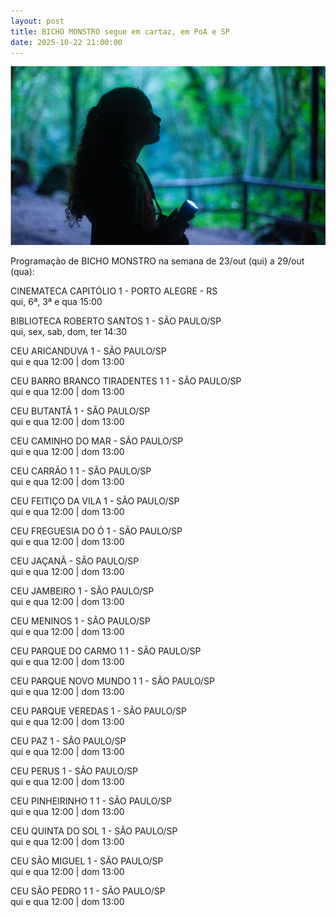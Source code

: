 ```yaml
---
layout: post
title: BICHO MONSTRO segue em cartaz, em PoA e SP
date: 2025-10-22 21:00:00
---
```

![](/uploads/bchm-1.jpg)

Programação de BICHO MONSTRO na semana de 23/out (qui) a 29/out (qua):

CINEMATECA CAPITÓLIO 1 - PORTO ALEGRE - RS\
qui, 6ª, 3ª e qua 15:00

BIBLIOTECA ROBERTO SANTOS 1 - SÃO PAULO/SP\
qui, sex, sab, dom, ter 14:30

CEU ARICANDUVA 1 - SÃO PAULO/SP\
qui e qua 12:00 | dom 13:00

CEU BARRO BRANCO TIRADENTES 1 1 - SÃO PAULO/SP\
qui e qua 12:00 | dom 13:00

CEU BUTANTÃ 1 - SÃO PAULO/SP\
qui e qua 12:00 | dom 13:00

CEU CAMINHO DO MAR - SÃO PAULO/SP\
qui e qua 12:00 | dom 13:00

CEU CARRÃO 1 1 - SÃO PAULO/SP\
qui e qua 12:00 | dom 13:00

CEU FEITIÇO DA VILA 1 - SÃO PAULO/SP\
qui e qua 12:00 | dom 13:00

CEU FREGUESIA DO Ó 1 - SÃO PAULO/SP\
qui e qua 12:00 | dom 13:00

CEU JAÇANÃ - SÃO PAULO/SP\
qui e qua 12:00 | dom 13:00

CEU JAMBEIRO 1 - SÃO PAULO/SP\
qui e qua 12:00 | dom 13:00

CEU MENINOS 1 - SÃO PAULO/SP\
qui e qua 12:00 | dom 13:00

CEU PARQUE DO CARMO 1 1 - SÃO PAULO/SP\
qui e qua 12:00 | dom 13:00

CEU PARQUE NOVO MUNDO 1 1 - SÃO PAULO/SP\
qui e qua 12:00 | dom 13:00

CEU PARQUE VEREDAS 1 - SÃO PAULO/SP\
qui e qua 12:00 | dom 13:00

CEU PAZ 1 - SÃO PAULO/SP\
qui e qua 12:00 | dom 13:00

CEU PERUS 1 - SÃO PAULO/SP\
qui e qua 12:00 | dom 13:00

CEU PINHEIRINHO 1 1 - SÃO PAULO/SP\
qui e qua 12:00 | dom 13:00

CEU QUINTA DO SOL 1 - SÃO PAULO/SP\
qui e qua 12:00 | dom 13:00

CEU SÃO MIGUEL 1 - SÃO PAULO/SP\
qui e qua 12:00 | dom 13:00

CEU SÃO PEDRO 1 1 - SÃO PAULO/SP\
qui e qua 12:00 | dom 13:00

